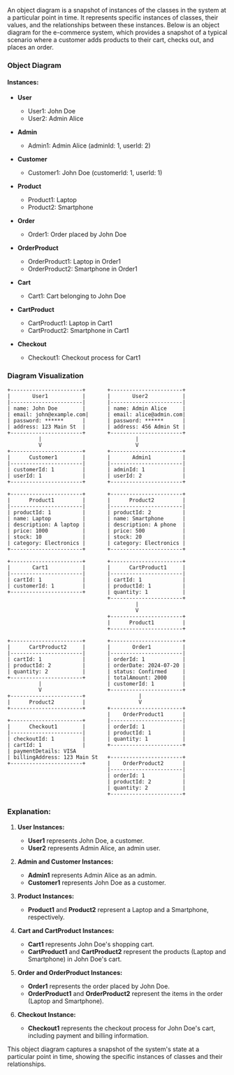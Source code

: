 An object diagram is a snapshot of instances of the classes in the system at a particular point in time. It represents specific instances of classes, their values, and the relationships between these instances. Below is an object diagram for the e-commerce system, which provides a snapshot of a typical scenario where a customer adds products to their cart, checks out, and places an order.

### Object Diagram

#### Instances:
- **User**
  - User1: John Doe
  - User2: Admin Alice

- **Admin**
  - Admin1: Admin Alice (adminId: 1, userId: 2)

- **Customer**
  - Customer1: John Doe (customerId: 1, userId: 1)

- **Product**
  - Product1: Laptop
  - Product2: Smartphone

- **Order**
  - Order1: Order placed by John Doe

- **OrderProduct**
  - OrderProduct1: Laptop in Order1
  - OrderProduct2: Smartphone in Order1

- **Cart**
  - Cart1: Cart belonging to John Doe

- **CartProduct**
  - CartProduct1: Laptop in Cart1
  - CartProduct2: Smartphone in Cart1

- **Checkout**
  - Checkout1: Checkout process for Cart1

### Diagram Visualization

```plaintext
+-----------------------+       +-----------------------+
|       User1           |       |       User2           |
|-----------------------|       |-----------------------|
| name: John Doe        |       | name: Admin Alice     |
| email: john@example.com|      | email: alice@admin.com|
| password: ******      |       | password: ******      |
| address: 123 Main St  |       | address: 456 Admin St |
+-----------------------+       +-----------------------+
          |                              |
          V                              V
+-----------------------+       +-----------------------+
|      Customer1        |       |       Admin1          |
|-----------------------|       |-----------------------|
| customerId: 1         |       | adminId: 1            |
| userId: 1             |       | userId: 2             |
+-----------------------+       +-----------------------+

+-----------------------+       +-----------------------+
|      Product1         |       |      Product2         |
|-----------------------|       |-----------------------|
| productId: 1          |       | productId: 2          |
| name: Laptop          |       | name: Smartphone      |
| description: A laptop |       | description: A phone  |
| price: 1000           |       | price: 500            |
| stock: 10             |       | stock: 20             |
| category: Electronics |       | category: Electronics |
+-----------------------+       +-----------------------+

+-----------------------+       +-----------------------+
|       Cart1           |       |      CartProduct1     |
|-----------------------|       |-----------------------|
| cartId: 1             |       | cartId: 1             |
| customerId: 1         |       | productId: 1          |
+-----------------------+       | quantity: 1           |
                                +-----------------------+
                                         |
                                         V
                                +-----------------------+
                                |      Product1         |
                                +-----------------------+

+-----------------------+       +-----------------------+
|      CartProduct2     |       |       Order1          |
|-----------------------|       |-----------------------|
| cartId: 1             |       | orderId: 1            |
| productId: 2          |       | orderDate: 2024-07-20 |
| quantity: 2           |       | status: Confirmed     |
+-----------------------+       | totalAmount: 2000     |
          |                     | customerId: 1         |
          V                     +-----------------------+
+-----------------------+                 |
|      Product2         |                 V
+-----------------------+       +-----------------------+
                                |    OrderProduct1      |
+-----------------------+       |-----------------------|
|      Checkout1        |       | orderId: 1            |
|-----------------------|       | productId: 1          |
| checkoutId: 1         |       | quantity: 1           |
| cartId: 1             |       +-----------------------+
| paymentDetails: VISA
| billingAddress: 123 Main St   +-----------------------+
+-----------------------+       |    OrderProduct2      |
                                |-----------------------|
                                | orderId: 1            |
                                | productId: 2          |
                                | quantity: 2           |
                                +-----------------------+
```

### Explanation:
1. **User Instances:**
   - **User1** represents John Doe, a customer.
   - **User2** represents Admin Alice, an admin user.

2. **Admin and Customer Instances:**
   - **Admin1** represents Admin Alice as an admin.
   - **Customer1** represents John Doe as a customer.

3. **Product Instances:**
   - **Product1** and **Product2** represent a Laptop and a Smartphone, respectively.

4. **Cart and CartProduct Instances:**
   - **Cart1** represents John Doe's shopping cart.
   - **CartProduct1** and **CartProduct2** represent the products (Laptop and Smartphone) in John Doe's cart.

5. **Order and OrderProduct Instances:**
   - **Order1** represents the order placed by John Doe.
   - **OrderProduct1** and **OrderProduct2** represent the items in the order (Laptop and Smartphone).

6. **Checkout Instance:**
   - **Checkout1** represents the checkout process for John Doe's cart, including payment and billing information.

This object diagram captures a snapshot of the system's state at a particular point in time, showing the specific instances of classes and their relationships.